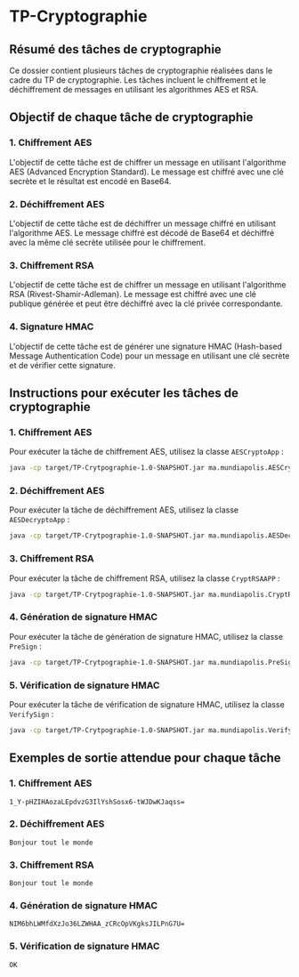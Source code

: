 # TP-Cryptographie

## Résumé des tâches de cryptographie

Ce dossier contient plusieurs tâches de cryptographie réalisées dans le cadre du TP de cryptographie. Les tâches incluent le chiffrement et le déchiffrement de messages en utilisant les algorithmes AES et RSA.

## Objectif de chaque tâche de cryptographie

### 1. Chiffrement AES
L'objectif de cette tâche est de chiffrer un message en utilisant l'algorithme AES (Advanced Encryption Standard). Le message est chiffré avec une clé secrète et le résultat est encodé en Base64.

### 2. Déchiffrement AES
L'objectif de cette tâche est de déchiffrer un message chiffré en utilisant l'algorithme AES. Le message chiffré est décodé de Base64 et déchiffré avec la même clé secrète utilisée pour le chiffrement.

### 3. Chiffrement RSA
L'objectif de cette tâche est de chiffrer un message en utilisant l'algorithme RSA (Rivest-Shamir-Adleman). Le message est chiffré avec une clé publique générée et peut être déchiffré avec la clé privée correspondante.

### 4. Signature HMAC
L'objectif de cette tâche est de générer une signature HMAC (Hash-based Message Authentication Code) pour un message en utilisant une clé secrète et de vérifier cette signature.

## Instructions pour exécuter les tâches de cryptographie

### 1. Chiffrement AES
Pour exécuter la tâche de chiffrement AES, utilisez la classe `AESCryptoApp` :
```bash
java -cp target/TP-Crytpographie-1.0-SNAPSHOT.jar ma.mundiapolis.AESCryptoApp
```

### 2. Déchiffrement AES
Pour exécuter la tâche de déchiffrement AES, utilisez la classe `AESDecryptoApp` :
```bash
java -cp target/TP-Crytpographie-1.0-SNAPSHOT.jar ma.mundiapolis.AESDecryptoApp
```

### 3. Chiffrement RSA
Pour exécuter la tâche de chiffrement RSA, utilisez la classe `CryptRSAAPP` :
```bash
java -cp target/TP-Crytpographie-1.0-SNAPSHOT.jar ma.mundiapolis.CryptRSAAPP
```

### 4. Génération de signature HMAC
Pour exécuter la tâche de génération de signature HMAC, utilisez la classe `PreSign` :
```bash
java -cp target/TP-Crytpographie-1.0-SNAPSHOT.jar ma.mundiapolis.PreSign
```

### 5. Vérification de signature HMAC
Pour exécuter la tâche de vérification de signature HMAC, utilisez la classe `VerifySign` :
```bash
java -cp target/TP-Crytpographie-1.0-SNAPSHOT.jar ma.mundiapolis.VerifySign
```

## Exemples de sortie attendue pour chaque tâche

### 1. Chiffrement AES
```
1_Y-pHZIHAozaLEpdvzG3IlYshSosx6-tWJDwKJaqss=
```

### 2. Déchiffrement AES
```
Bonjour tout le monde
```

### 3. Chiffrement RSA
```
Bonjour tout le monde
```

### 4. Génération de signature HMAC
```
NIM6bhLWMfdXzJo36LZWHAA_zCRcOpVKgksJILPnG7U=
```

### 5. Vérification de signature HMAC
```
OK
```
